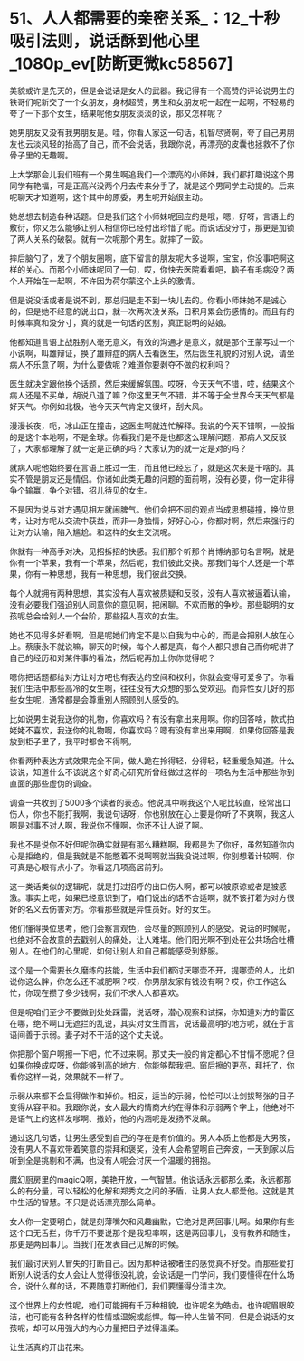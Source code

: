 # 51、人人都需要的亲密关系_：12_十秒吸引法则，说话酥到他心里_1080p_ev[防断更微kc58567]

美貌或许是先天的，但是会说话是女人的武器。我记得有一个高赞的评论说男生的铁哥们呢新交了一个女朋友，身材超赞，男生和女朋友呢一起在一起啊，不轻易的夸了一下那个女生，结果呢他女朋友淡淡的说，那又怎样呢？

她男朋友又没有我男朋友是。哇，你看人家这一句话，机智尽贤啊，夸了自己男朋友也云淡风轻的抬高了自己，而不会说话，我跟你说，再漂亮的皮囊也拯救不了你骨子里的无趣啊。

上大学那会儿我们班有一个男生啊追我们一个漂亮的小师妹，我们都打趣说这个男同学有艳福，可是正高兴没两个月去传来分手了，就是这个男同学主动提的。后来呢聊天才知道啊，这个其中的原委，男生呢开始很主动。

她总想去制造各种话题。但是我们这个小师妹呢回应的是哦，嗯，好呀，言语上的敷衍，你又怎么能够让别人相信你已经付出珍惜了呢。而说话没分寸，那更是加锁了两人关系的破裂。就有一次呢那个男生。就摔了一跤。

摔后脑勺了，发了个朋友圈啊，底下留言的朋友呢大多说啊，宝宝，你没事吧啊这样的关心。而那个小师妹呢回了一句，哎，你快去医院看看吧，脑子有毛病没？两个人开始在一起啊，不许因为荷尔蒙这个上头的激情。

但是说没话或者是说不到，那总归是走不到一块儿去的。你看小师妹她不是诚心的，但是她不经意的说出口，就一次两次没关系，日积月累会伤感情的。而且有的时候率真和没分寸，真的就是一句话的区别，真正聪明的姑娘。

他都知道言语上战胜别人毫无意义，有效的沟通才是意义，就是那个王蒙写过一个小说啊，叫雄辩证，换了雄辩症的病人去看医生，然后医生礼貌的对别人说，请坐病人不乐意了啊，为什么要做呢？难道你要剥夺不做的权利吗？

医生就决定跟他换个话题，然后来缓解氛围。哎呀，今天天气不错，哎，结果这个病人还是不买单，胡说八道了嘛？你这里天气不错，并不等于全世界今天天气都是好天气。你例如北极，他今天天气肯定又很坏，刮大风。

漫漫长夜，呃，冰山正在撞击，这医生啊就连忙解释。我说的今天不错啊，一般指的是这个本地啊，不是全球。你看我们是不是也都这么理解问题，那病人又反驳了，大家都理解了就一定是正确的吗？大家认为的就一定是对的吗？

就病人呢他始终要在言语上胜过一生，而且他已经忘了，就是这次来是干啥的。其实不管是朋友还是情侣。你诸如此类无趣的问题的面前啊，没有必要，你一定非得争个输赢，争个对错，招儿待见的女生。

不是因为说与对方遇见相左就闹脾气。他们会把不同的观点当成思想碰撞，换位思考，让对方呢从交流中获益，而非一身独情，好好心心，你都对啊，然后来强行的让对方认输，陷入尴尬。和这样的女生交流呢。

你就有一种高手对决，见招拆招的快感。我们那个听那个肖博纳那句名言啊，就是你有一个苹果，我有一个苹果，然后呢，我们彼此交换。那我们每个人还是一个苹果，你有一种思想，我有一种思想，我们彼此交换。

每个人就拥有两种思想，其实没有人喜欢被质疑和反驳，没有人喜欢被逼着认输，没有必要我们强迫别人同意你的意见啊，把闲聊。不欢而散的争吵。那些聪明的女孩呢总会给别人一个台阶，那些招人喜欢的女生。

她也不见得多好看啊，但是呢她们肯定不是以自我为中心的，而是会把别人放在心上。蔡康永不就说嘛，聊天的时候，每个人都是真，每个人都只想自己而你呢讲了自己的经历和对某件事的看法，然后呢再加上你你觉得呢？

嗯你把话题都给对方让对方吧也有表达的空间和权利，你就会变得可爱多了。你看我们生活中那些高冷的女生啊，往往没有大众想的那么受欢迎。而异性女儿好的那些女生呢，通常都是会尊重别人照顾别人感受的。

比如说男生说我送你的礼物，你喜欢吗？有没有拿出来用啊。你的回答啥，款式拍姥姥不喜欢，我送你的礼物啊，你喜欢吗？嗯有没有拿出来用啊，如果你回答是我放到柜子里了，我平时都舍不得啊。

你看两种表达方式效果完全不同，做人跪在拎得轻，分得轻，轻重缓急知道。什么该说，知道什么不该说这个好奇心研究所曾经做过这样的一项名为生活中那些你到直面的那些虚伪的调查。

调查一共收到了5000多个读者的表态。他说其中啊我这个人呢比较直，经常出口伤人，你也不能打我啊，我说句话呀，你也别放在心上要是你听了不爽啊，我这人啊是对事不对人啊，我说你不懂啊，你还不让人说了啊。

我也不是说你不好但呢你确实就是有那么糟糕啊，我都是为了你好，虽然知道你内心是拒绝的，但是我就是不能憋着不说啊啊就当我没说过啊，你别想着计较啊，你可真是心眼有点小了。你看这几项高居前列。

这一类话类似的逻辑呢，就是打过招呼的出口伤人啊，都可以被原谅或者是被感激。事实上呢，如果已经意识到了，咱们说出的话不合适啊，就不该打着为对方很好的名义去伤害对方。你看那些就是异性员好。好的女生。

他们懂得换位思考，他们会察言观色，会尽量的照顾别人的感受。说话的时候呢，也绝对不会故意的去戳别人的痛处，让人难堪。他们阳光啊不到处在公共场合吐槽别人。在他们的心里呢，如何让别人和自己都能感受到舒服。

这个是一个需要长久磨练的技能，生活中我们都讨厌哪壶不开，提哪壶的人，比如说你这么胖，你怎么还不减肥啊？哎，你男朋友家有钱没有啊？哎，你工作这么忙，你现在攒了多少钱啊，我们不求人人都喜欢。

但是呢咱们至少不要做到处处踩雷，说话呀，潜心观察和试探，你知道对方的雷区在哪，绝不啊口无遮拦的乱说，其实对女生而言，说话最高明的地方呢，就在于言语间善于示弱。妻子对不干活的这个丈夫说。

你把那个窗户啊擦一下吧，忙不过来啊。那丈夫一般的肯定都心不甘情不愿呢？但如果你换成哎呀，你能够到高的地方，你能够帮我把。窗后擦的更亮，拜托了，你看你这样一说，效果就不一样了。

示弱从来都不会显得做作和掉价。相反，适当的示弱，恰恰可以让剑拔弩张的日子变得从容平和。我跟你说，女人最大的情商大约在得体和示弱两个字上，他绝对不是语气上的这样发嗲啊、撒娇，他的内涵呢是发扬不发飙。

通过这几句话，让男生感受到自己的存在是有价值的。男人本质上他都是大男孩，没有男人不喜欢带着笑意的崇拜和褒奖，没有人会希望啊自己奔波，一天到家以后听到全是挑剔和不满，也没有人呢会讨厌一个温暖的拥抱。

魔幻厨房里的magicQ啊，美艳开放，一气智慧。他说话永远都那么柔，永远都那么的有分量，可以轻松的化解和郑秀文之间的矛盾，让男人女人都爱他。这就是其中生活的智慧。不只是说话漂亮那么简单。

女人你一定要明白，就是刻薄嘴欠和风趣幽默，它绝对是两回事儿啊。如果你有些这个口无舌拦，你千万不要说那个是我坦率啊，这是两回事儿，没有教养和随性，那更是两回事儿。当我们在发表自己见解的时候。

我们最讨厌别人冒失的打断自己。因为那种话被堵住的感觉真不好受。而那些爱打断别人说话的女人会让人觉得很没礼貌，会说话是一门学问，我们要懂得在什么场合，说什么样的话，不要随意打断他们，我们要懂得分清主次。

这个世界上的女性呢，她们可能拥有千万种相貌，也许呢名为皓齿。也许呢眉眼皎洁，也可能有各种各样的性情或温婉或彪悍。每一种人生皆不同，但是会说话的女孩呢，却可以用强大的内心力量把日子过得温柔。

让生活真的开出花来。